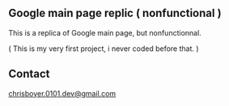 ## Google main page replic ( nonfunctional )

This is a replica of Google main page, but nonfunctionnal.

( This is my very first project, i never coded before that. )

## Contact

chrisboyer.0101.dev@gmail.com
